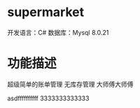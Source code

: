 # supermarket
开发语言：C#
数据库：Mysql 8.0.21

# 功能描述
超级简单的账单管理
无库存管理
大师傅大师傅





asdffffffffff
3333333333333


